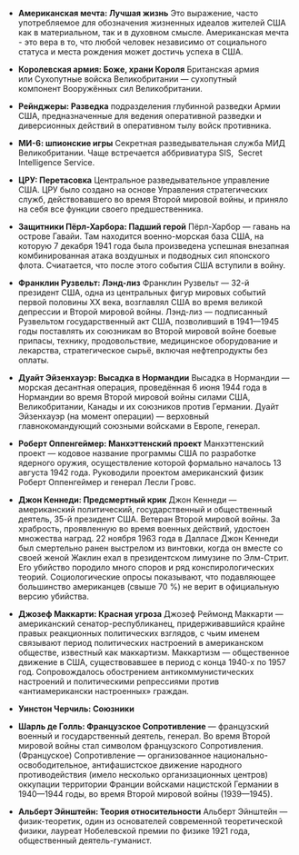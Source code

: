 - **Американская мечта: Лучшая жизнь** Это выражение, часто употребляемое для обозначения жизненных идеалов жителей США как в материальном, так и в духовном смысле. Американская мечта - это вера в то, что любой человек независимо от социального статуса и места рождения может достичь успеха в США.

- **Королевская армия: Боже, храни Короля** Британская армия или Сухопутные войска Великобритании — сухопутный компонент Вооружённых сил Великобритании. 

- **Рейнджеры: Разведка**  подразделения глубинной разведки Армии США, предназначенные для ведения оперативной разведки и диверсионных действий в оперативном тылу войск противника. 

- **МИ-6: шпионские игры**  Секретная разведывательная служба МИД Великобритании. Чаще встречается аббривиатура SIS,  Secret Intelligence Service.

- **ЦРУ: Перетасовка**  Центральное разведывательное управление США. ЦРУ было создано на основе Управления стратегических служб, действовавшего во время Второй мировой войны, и приняло на себя все функции своего предшественника.

- **Защитники Пёрл-Харбора: Падший герой** Пёрл-Харбор — гавань на острове Гавайи. Там находится военно-морская база США, на которую 7 декабря 1941 года была произведена успешная внезапная комбинированная атака воздушных и подводных сил японского флота. Счиатается, что после этого события США вступили в войну.

- **Франклин Рузвельт: Лэнд-лиз** Франклин Рузвельт — 32-й президент США, одна из центральных фигур мировых событий первой половины XX века, возглавлял США во время великой депрессии и Второй мировой войны. Лэнд-лиз — подписанный Рузвельтом государственный акт США, позволивший в 1941—1945 годы поставлять их союзникам во Второй мировой войне боевые припасы, технику, продовольствие, медицинское оборудование и лекарства, стратегическое сырьё, включая нефтепродукты без оплаты. 

- **Дуайт Эйзенхауэр: Высадка в Нормандии** Высадка в Нормандии — морская десантная операция, проведённая 6 июня 1944 года в Нормандии во время Второй мировой войны силами США, Великобритании, Канады и их союзников против Германии. Дуайт Эйзенхауэр (на момент операции) — верховный главнокомандующий союзными войсками в Европе, генерал.

- **Роберт Оппенгеймер: Манхэттенский проект** Манхэттенский проект — кодовое название программы США по разработке ядерного оружия, осуществление которой формально началось 13 августа 1942 года. Руководили проектом американский физик Роберт Оппенгеймер и генерал Лесли Гровс.

- **Джон Кеннеди: Предсмертный крик** Джон Кеннеди — американский политический, государственный и общественный деятель, 35-й президент США. Ветеран Второй мировой войны. За храбрость, проявленную во время военных действий, удостоен множества наград. 22 ноября 1963 года в Далласе Джон Кеннеди был смертельно ранен выстрелом из винтовки, когда он вместе со своей женой Жаклин ехал в президентском лимузине по Элм-Стрит. Его убийство породило много споров и ряд конспирологических теорий. Социологические опросы показывают, что подавляющее большинство американцев (свыше 70 %) не верит в официальную версию убийства.

- **Джозеф Маккарти: Красная угроза** Джозеф Реймонд Маккарти — американский сенатор-республиканец, придерживавшийся крайне правых реакционных политических взглядов, с чьим именем связывают период политических настроений в американском обществе, известный как маккартизм. Маккартизм — общественное движение в США, существовавшее в период с конца 1940-х по 1957 год. Сопровождалось обострением антикоммунистических настроений и политическими репрессиями против «антиамерикански настроенных» граждан.

- **Уинстон Черчиль: Союзники** 

- **Шарль де Голль: Французское  Cопротивление** — французский военный и государственный деятель, генерал. Во время Второй мировой войны стал символом французского Сопротивления. (Француское) Сопротивление — организованное национально-освободительное, антифашистское движение народного противодействия (имело несколько организационных центров) оккупации территории Франции войсками нацистской Германии в 1940—1944 годы, во время Второй мировой войны (1939—1945).

- **Альберт Эйнштейн: Теория относительности** Альберт Эйнштейн — физик-теоретик, один из основателей современной теоретической физики, лауреат Нобелевской премии по физике 1921 года, общественный деятель-гуманист.
